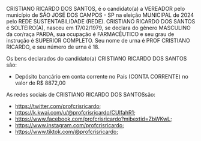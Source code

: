 CRISTIANO RICARDO DOS SANTOS, é o candidato(a) a VEREADOR pelo município de SÃO JOSÉ DOS CAMPOS - SP na eleição MUNICIPAL de 2024 pelo REDE SUSTENTABILIDADE (REDE). CRISTIANO RICARDO DOS SANTOS é SOLTEIRO(A), nasceu em 17/02/1979, se declara do gênero MASCULINO da cor/raça PARDA, sua ocupação é FARMACÊUTICO e seu grau de instrução é SUPERIOR COMPLETO. Seu nome de urna é PROF CRISTIANO RICARDO, e seu número de urna é 18.

Os bens declarados do candidato(a) CRISTIANO RICARDO DOS SANTOS são: 
- Depósito bancário em conta corrente no País (CONTA CORRENTE) no valor de R$ 8872,00

As redes sociais de CRISTIANO RICARDO DOS SANTOSsão:
- https://twitter.com/profcrisricardo;
- https://k.kwai.com/u/@profcrisricardo/CUlfahR1;
- https://www.facebook.com/profcrisricardo?mibextid=ZbWKwL;
- https://www.instagram.com/profcrisricardo;
- https://www.tiktok.com/@profcrisricardo;